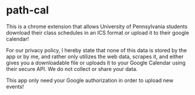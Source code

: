 # path-cal

This is a chrome extension that allows University of Pennsylvania students download their class schedules in an ICS format or upload it to their google calendar! 

For our privacy policy, I hereby state that none of this data is stored by the app or by me, and rather only utilizes the web data, scrapes it, and either gives you a downloadable file or uploads it to your Google Calendar using their secure API. We do not collect or share your data.

This app only need your Google authorization in order to upload new events!

